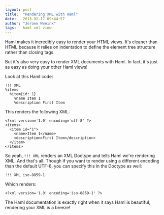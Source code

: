 ```yaml
---
layout: post
title:  "Rendering XML with Haml"
date:   2013-02-17 09:44:57
author: "Jeroen Weeink"
tags:   haml xml view
---
```

Haml makes it incredibly easy to render your HTML views. It's cleaner than HTML because it relies on indentation to define the element tree structure rather than closing tags.

But it's also very easy to render XML documents with Haml. In fact, it's just as easy as doing your other Haml views!

Look at this Haml code:

    !!! XML
    %items
      %item{id: 1}
        %name Item 1
        %description First Item

This renders the following XML:

    <?xml version='1.0' encoding='utf-8' ?>
    <items>
      <item id="1">
        <name>Item 1</name>
        <description>First Item</description>
      </item>
    </items>

So yeah, `!!! XML` renders an XML Doctype and tells Haml we're rendering XML. And that's all. Though if you want to render using a different encoding than the default UTF-8, you can specify this in the Doctype as well:

    !!! XML iso-8859-1

Which renders:

    <?xml version='1.0' encoding='iso-8859-1' ?>

The Haml documentation is exactly right when it says Haml is beautiful, rendering your XML is a breeze!
